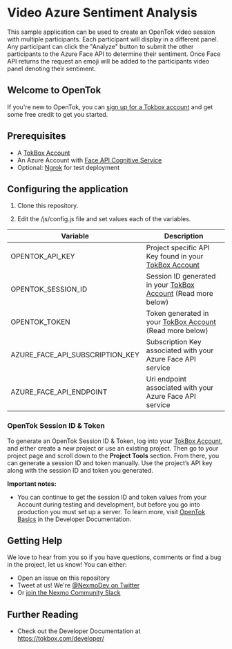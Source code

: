 # Video Azure Sentiment Analysis

This sample application can be used to create an OpenTok video session with multiple participants. Each
participant will display in a different panel. Any participant can click the "Analyze" button to submit
the other participants to the Azure Face API to determine their sentiment. Once Face API returns the request
an emoji will be added to the participants video panel denoting their sentiment.

## Welcome to OpenTok

If you're new to OpenTok, you can [sign up for a Tokbox account](https://tokbox.com/account/user/signup?utm_source=DEV_REL&utm_medium=github&utm_campaign=video-azure-sentiment) and get some free credit to get you started.

## Prerequisites

- A [TokBox Account]
- An Azure Account with [Face API Cognitive Service](https://azure.microsoft.com/en-us/services/cognitive-services/face/)
- Optional: [Ngrok](https://ngrok.com/) for test deployment

## Configuring the application

1. Clone this repository.

2. Edit the /js/config.js file and set values each of the variables.

| Variable                        | Description                                                     |
| ------------------------------- | --------------------------------------------------------------- |
| OPENTOK_API_KEY                 | Project specific API Key found in your [TokBox Account]         |
| OPENTOK_SESSION_ID              | Session ID generated in your [TokBox Account] (Read more below) |
| OPENTOK_TOKEN                   | Token generated in your [TokBox Account] (Read more below)      |
| AZURE_FACE_API_SUBSCRIPTION_KEY | Subscription Key associated with your Azure Face API service    |
| AZURE_FACE_API_ENDPOINT         | Uri endpoint associated with your Azure Face API service        |

### OpenTok Session ID & Token

To generate an OpenTok Session ID & Token, log into your [TokBox Account], and either create
a new project or use an existing project. Then go to your project page and scroll down to the
**Project Tools** section. From there, you can generate a session ID and token manually. Use the
project’s API key along with the session ID and token you generated.

**Important notes:**

- You can continue to get the session ID and token values from your Account during testing and
  development, but before you go into production you must set up a server. To learn more,
  visit [OpenTok Basics](https://tokbox.com/developer/guides/basics/) in the Developer Documentation.

## Getting Help

We love to hear from you so if you have questions, comments or find a bug in the project, let us know! You can either:

- Open an issue on this repository
- Tweet at us! We're [@NexmoDev on Twitter](https://twitter.com/NexmoDev)
- Or [join the Nexmo Community Slack](https://developer.nexmo.com/community/slack)

## Further Reading

- Check out the Developer Documentation at <https://tokbox.com/developer/>

<!-- add links to the api reference, other documentation, related blog posts, whatever someone who has read this far might find interesting :) -->

[tokbox account]: https://tokbox.com/account
